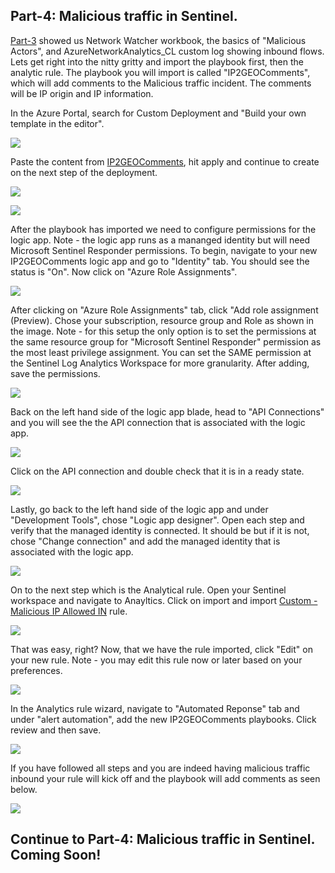 ## Part-4: Malicious traffic in Sentinel. ## 

[Part-3](https://github.com/Cyberlorians/Articles/blob/main/MaliciousActivityandSentinelP3.md) showed us Network Watcher workbook, the basics of "Malicious Actors", and AzureNetworkAnalytics_CL custom log showing inbound flows. Lets get right into the nitty gritty and import the playbook first, then the analytic rule. The playbook you will import is called "IP2GEOComments", which will add comments to the Malicious traffic incident. The comments will be IP origin and IP information.

In the Azure Portal, search for Custom Deployment and "Build your own template in the editor".

![](https://github.com/Cyberlorians/uploadedimages/blob/main/customteplatelogicapp.png)

Paste the content from [IP2GEOComments](https://github.com/Cyberlorians/Sentinel/blob/main/Playbooks/IP2GEOComments.json), hit apply and continue to create on the next step of the deployment.

![](https://github.com/Cyberlorians/uploadedimages/blob/main/customtemplatelogicapptemplate.png)

![](https://github.com/Cyberlorians/uploadedimages/blob/main/customtemplatelogicappcreate.png)

After the playbook has imported we need to configure permissions for the logic app. Note - the logic app runs as a mananged identity but will need Microsoft Sentinel Responder permissions. To begin, navigate to your new IP2GEOComments logic app and go to "Identity" tab. You should see the status is "On". Now click on "Azure Role Assignments".

![](https://github.com/Cyberlorians/uploadedimages/blob/main/logicapppermissions.png)

After clicking on "Azure Role Assignments" tab, click "Add role assignment (Preview). Chose your subscription, resource group and Role as shown in the image. Note - for this setup the only option is to set the permissions at the same resource group for "Microsoft Sentinel Responder" permission as the most least privilege assignment. You can set the SAME permission at the Sentinel Log Analytics Workspace for more granularity. After adding, save the permissions.

![](https://github.com/Cyberlorians/uploadedimages/blob/main/logicapppermissions2.png)

Back on the left hand side of the logic app blade, head to "API Connections" and you will see the the API connection that is associated with the logic app.

![](https://github.com/Cyberlorians/uploadedimages/blob/main/logicappapiverify.png)

Click on the API connection and double check that it is in a ready state.

![](https://github.com/Cyberlorians/uploadedimages/blob/main/logicappverify2.png)

Lastly, go back to the left hand side of the logic app and under "Development Tools", chose "Logic app designer". Open each step and verify that the managed identity is connected. It should be but if it is not, chose "Change connection" and add the managed identity that is associated with the logic app.

![](https://github.com/Cyberlorians/uploadedimages/blob/main/logicappdesignerverify.png)

On to the next step which is the Analytical rule. Open your Sentinel workspace and navigate to Anayltics. Click on import and import [Custom - Malicious IP Allowed IN](https://github.com/Cyberlorians/Sentinel/blob/main/Analytic%20Rules/Custom%20-%20Malicious%20IP%20Allowed%20IN.json) rule. 

![](https://github.com/Cyberlorians/uploadedimages/blob/main/allowmaliciousinrule.png)

That was easy, right? Now, that we have the rule imported, click "Edit" on your new rule. Note - you may edit this rule now or later based on your preferences.

![](https://github.com/Cyberlorians/uploadedimages/blob/main/maliciousINruleEDIT.png)

In the Analytics rule wizard, navigate to "Automated Reponse" tab and under "alert automation", add the new IP2GEOComments playbooks. Click review and then save. 

![](https://github.com/Cyberlorians/uploadedimages/blob/main/ip2geoautoresponse.png)

If you have followed all steps and you are indeed having malicious traffic inbound your rule will kick off and the playbook will add comments as seen below.

![](https://github.com/Cyberlorians/uploadedimages/blob/main/ip2geotagsworking.png)





## Continue to Part-4: Malicious traffic in Sentinel. Coming Soon! ##